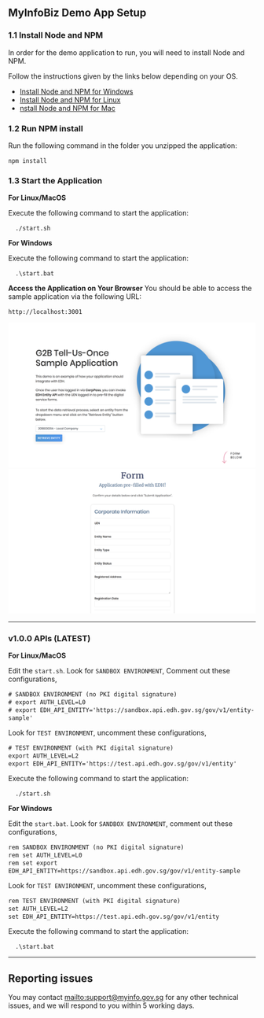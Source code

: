 ## MyInfoBiz Demo App Setup

### 1.1 Install Node and NPM

In order for the demo application to run, you will need to install Node and NPM.

Follow the instructions given by the links below depending on your OS.

-   [Install Node and NPM for Windows](http://blog.teamtreehouse.com/install-node-js-npm-windows)
-   [Install Node and NPM for Linux](http://blog.teamtreehouse.com/install-node-js-npm-linux)
-   [nstall Node and NPM for Mac](http://blog.teamtreehouse.com/install-node-js-npm-mac)

### 1.2 Run NPM install

Run the following command in the folder you unzipped the application:

    npm install

### 1.3 Start the Application

**For Linux/MacOS**

Execute the following command to start the application:

      ./start.sh

**For Windows**

Execute the following command to start the application:

      .\start.bat

**Access the Application on Your Browser**
You should be able to access the sample application via the following URL:

    http://localhost:3001

![Demo Screenshot](screenshot_main.png)
![Demo Screenshot](screenshot_form.png)

* * *

### v1.0.0 APIs (LATEST)

**For Linux/MacOS**

Edit the `start.sh`. Look for `SANDBOX ENVIRONMENT`, Comment out these configurations,

    # SANDBOX ENVIRONMENT (no PKI digital signature)
    # export AUTH_LEVEL=L0
    # export EDH_API_ENTITY='https://sandbox.api.edh.gov.sg/gov/v1/entity-sample'

Look for `TEST ENVIRONMENT`, uncomment these configurations,

    # TEST ENVIRONMENT (with PKI digital signature)
    export AUTH_LEVEL=L2
    export EDH_API_ENTITY='https://test.api.edh.gov.sg/gov/v1/entity'

Execute the following command to start the application:

      ./start.sh

**For Windows**

Edit the `start.bat`. Look for `SANDBOX ENVIRONMENT`, comment out these configurations,

    rem SANDBOX ENVIRONMENT (no PKI digital signature)
    rem set AUTH_LEVEL=L0
    rem set export EDH_API_ENTITY=https://sandbox.api.edh.gov.sg/gov/v1/entity-sample

Look for `TEST ENVIRONMENT`, uncomment these configurations,

    rem TEST ENVIRONMENT (with PKI digital signature)
    set AUTH_LEVEL=L2
    set EDH_API_ENTITY=https://test.api.edh.gov.sg/gov/v1/entity

Execute the following command to start the application:

      .\start.bat

* * *

## Reporting issues

You may contact <mailto:support@myinfo.gov.sg> for any other technical issues, and we will respond to you within 5 working days.
